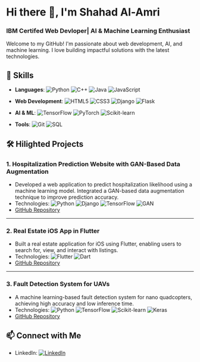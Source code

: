 # Hi there 👋, I'm Shahad Al-Amri
### IBM Certifed Web Devloper| AI & Machine Learning Enthusiast

Welcome to my GitHub! I'm passionate about web development, AI, and machine learning. I love building impactful solutions with the latest technologies.

## 🚀 Skills
- **Languages**: 
  ![Python](https://img.shields.io/badge/Python-3776AB?style=flat&logo=python&logoColor=white) 
  ![C++](https://img.shields.io/badge/C++-00599C?style=flat&logo=cplusplus&logoColor=white)
  ![Java](https://img.shields.io/badge/Java-007396?style=flat&logo=java&logoColor=white) 
  ![JavaScript](https://img.shields.io/badge/JavaScript-F7DF1E?style=flat&logo=javascript&logoColor=black) 

- **Web Development**: 
  ![HTML5](https://img.shields.io/badge/HTML5-E34F26?style=flat&logo=html5&logoColor=white) 
  ![CSS3](https://img.shields.io/badge/CSS3-1572B6?style=flat&logo=css3&logoColor=white) 
  ![Django](https://img.shields.io/badge/Django-092E20?style=flat&logo=django&logoColor=white) 
  ![Flask](https://img.shields.io/badge/Flask-000000?style=flat&logo=flask&logoColor=white) 

- **AI & ML**: 
  ![TensorFlow](https://img.shields.io/badge/TensorFlow-FF6F00?style=flat&logo=tensorflow&logoColor=white) 
  ![PyTorch](https://img.shields.io/badge/PyTorch-EE4C2C?style=flat&logo=pytorch&logoColor=white) 
  ![Scikit-learn](https://img.shields.io/badge/Scikit-learn-F7931E?style=flat&logo=scikit-learn&logoColor=white) 

- **Tools**: 
  ![Git](https://img.shields.io/badge/Git-F05032?style=flat&logo=git&logoColor=white) 
  ![SQL](https://img.shields.io/badge/SQL-4479A1?style=flat&logo=mysql&logoColor=white) 

  

## 🛠 Hilighted Projects

### 1. **Hospitalization Prediction Website with GAN-Based Data Augmentation**
   - Developed a web application to predict hospitalization likelihood using a machine learning model. Integrated a GAN-based data augmentation technique to improve prediction accuracy.
   - Technologies: ![Python](https://img.shields.io/badge/Python-3776AB?style=flat&logo=python&logoColor=white) ![Django](https://img.shields.io/badge/Django-092E20?style=flat&logo=django&logoColor=white) ![TensorFlow](https://img.shields.io/badge/TensorFlow-FF6F00?style=flat&logo=tensorflow&logoColor=white) ![GAN](https://img.shields.io/badge/GAN-FF5722?style=flat&logo=google&logoColor=white)
   - [GitHub Repository](https://github.com/Shahad-jeza/Dylisis-Hosptilization-predicrtion)

---

### 2. **Real Estate iOS App in Flutter**
   - Built a real estate application for iOS using Flutter, enabling users to search for, view, and interact with listings.
   - Technologies: ![Flutter](https://img.shields.io/badge/Flutter-02569B?style=flat&logo=flutter&logoColor=white) ![Dart](https://img.shields.io/badge/Dart-0175C2?style=flat&logo=dart&logoColor=white)
   - [GitHub Repository](https://github.com/Shahad-jeza/real_estate_app)

---

### 3. **Fault Detection System for UAVs** 
   - A machine learning-based fault detection system for nano quadcopters, achieving high accuracy and low inference time. 
   - Technologies: ![Python](https://img.shields.io/badge/Python-3776AB?style=flat&logo=python&logoColor=white) ![TensorFlow](https://img.shields.io/badge/TensorFlow-FF6F00?style=flat&logo=tensorflow&logoColor=white) ![Scikit-learn](https://img.shields.io/badge/Scikit--learn-F7931E?style=flat&logo=scikit-learn&logoColor=white) ![Keras](https://img.shields.io/badge/Keras-D00000?style=flat&logo=keras&logoColor=white) 
   - [GitHub Repository](https://github.com/Shahad-jeza/Deep-Learning-Based-Fault-Detection-System-for-Structural-Defects-in-Nano-Quadcopters)



## 📫 Connect with Me
- LinkedIn: [![LinkedIn](https://img.shields.io/badge/-LinkedIn-0077b5?style=flat&logo=linkedin&logoColor=white)](https://www.linkedin.com/in/shahad-jeza-alamri/)

<!--
**shahad-jeza/shahad-jeza** is a ✨ _special_ ✨ repository because its `README.md` (this file) appears on your GitHub profile.

Here are some ideas to get you started:

- 🔭 I’m currently working on ...
- 🌱 I’m currently learning ...
- 👯 I’m looking to collaborate on ...
- 🤔 I’m looking for help with ...
- 💬 Ask me about ...
- 📫 How to reach me: ...
- 😄 Pronouns: ...
- ⚡ Fun fact: ...
-->
